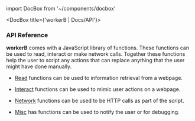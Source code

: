 import DocBox from '~/components/docbox'

<DocBox title={'workerB | Docs/API'}>

### **API Reference**

**workerB** comes with a JavaScript library of functions. These functions can be used to read, interact or make network calls. Together these functions help the user to script any actions that can replace anything that the user might have done manually. 

- [Read](/apiref/read) functions can be used to information retrieval from a webpage. 

- [Interact](/apiref/interact) functions can be used to mimic user actions on a webpage.

- [Network](/apiref/network) functions can be used to be HTTP calls as part of the script. 

- [Misc](/apiref/misc) has functions can be used to notify the user or for debugging. 

</DocBox>
